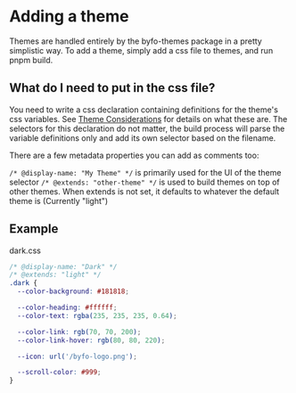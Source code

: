 # Adding a theme

Themes are handled entirely by the byfo-themes package in a pretty simplistic way. To add a theme, simply add a css file to themes, and run pnpm build.

## What do I need to put in the css file?

You need to write a css declaration containing definitions for the theme's css variables. See [Theme Considerations](./ThemeConsiderations.md) for details on what these are.
The selectors for this declaration do not matter, the build process will parse the variable definitions only and add its own selector based on the filename.

There are a few metadata properties you can add as comments too:

`/* @display-name: "My Theme" */` is primarily used for the UI of the theme selector
`/* @extends: "other-theme" */` is used to build themes on top of other themes. When extends is not set, it defaults to whatever the default theme is (Currently "light")

## Example

dark.css

```css
/* @display-name: "Dark" */
/* @extends: "light" */
.dark {
  --color-background: #181818;

  --color-heading: #ffffff;
  --color-text: rgba(235, 235, 235, 0.64);

  --color-link: rgb(70, 70, 200);
  --color-link-hover: rgb(80, 80, 220);

  --icon: url('/byfo-logo.png');

  --scroll-color: #999;
}
```
